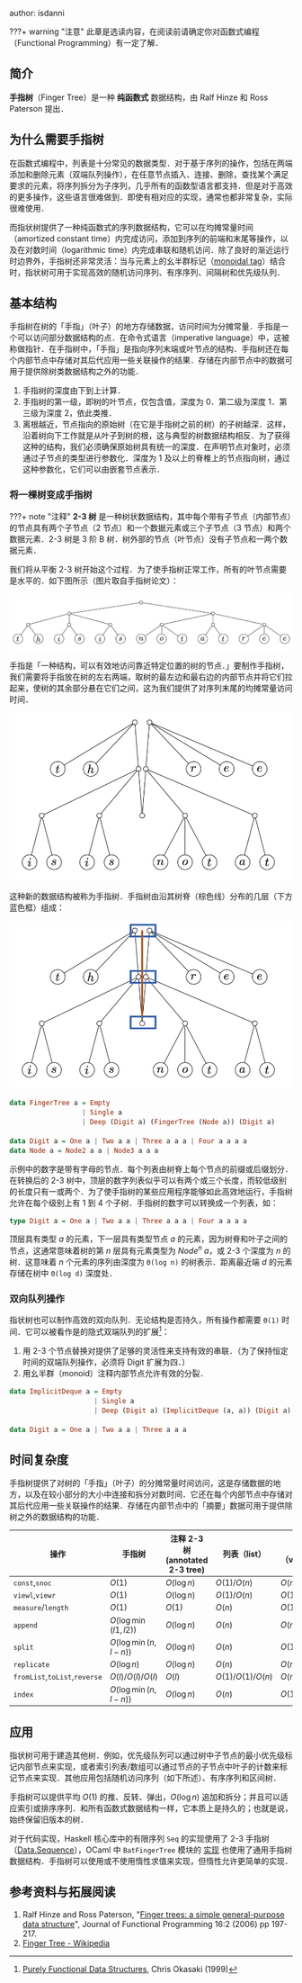 author: isdanni

???+ warning "注意"
    此章是选读内容，在阅读前请确定你对函数式编程（Functional Programming）有一定了解．

## 简介

**手指树**（Finger Tree）是一种 **纯函数式** 数据结构，由 Ralf Hinze 和 Ross Paterson 提出．

## 为什么需要手指树

在函数式编程中，列表是十分常见的数据类型．对于基于序列的操作，包括在两端添加和删除元素（双端队列操作），在任意节点插入、连接、删除，查找某个满足要求的元素，将序列拆分为子序列，几乎所有的函数型语言都支持．但是对于高效的更多操作，这些语言很难做到．即使有相对应的实现，通常也都非常复杂，实际很难使用．

而指状树提供了一种纯函数式的序列数据结构，它可以在均摊常量时间（amortized constant time）内完成访问，添加到序列的前端和末尾等操作，以及在对数时间（logarithmic time）内完成串联和随机访问．除了良好的渐近运行时边界外，手指树还非常灵活：当与元素上的幺半群标记（[monoidal tag](https://en.wikipedia.org/wiki/Monoidal_category)）结合时，指状树可用于实现高效的随机访问序列、有序序列、间隔树和优先级队列．

## 基本结构

手指树在树的「手指」（叶子）的地方存储数据，访问时间为分摊常量．手指是一个可以访问部分数据结构的点．在命令式语言（imperative language）中，这被称做指针．在手指树中，「手指」是指向序列末端或叶节点的结构．手指树还在每个内部节点中存储对其后代应用一些关联操作的结果．存储在内部节点中的数据可用于提供除树类数据结构之外的功能．

1.  手指树的深度由下到上计算．
2.  手指树的第一级，即树的叶节点，仅包含值，深度为 $0$．第二级为深度 $1$．第三级为深度 $2$，依此类推．
3.  离根越近，节点指向的原始树（在它是手指树之前的树）的子树越深．这样，沿着树向下工作就是从叶子到树的根，这与典型的树数据结构相反．为了获得这种的结构，我们必须确保原始树具有统一的深度．在声明节点对象时，必须通过子节点的类型进行参数化．深度为 $1$ 及以上的脊椎上的节点指向树，通过这种参数化，它们可以由嵌套节点表示．

### 将一棵树变成手指树

???+ note "注释"
    **2-3 树** 是一种树状数据结构，其中每个带有子节点（内部节点）的节点具有两个子节点（$2$ 节点）和一个数据元素或三个子节点（$3$ 节点）和两个数据元素．2-3 树是 $3$ 阶 B 树．树外部的节点（叶节点）没有子节点和一两个数据元素．

我们将从平衡 2-3 树开始这个过程．为了使手指树正常工作，所有的叶节点需要是水平的．如下图所示（图片取自手指树论文）：

![](./images/finger-tree-1.png)

手指是「一种结构，可以有效地访问靠近特定位置的树的节点．」要制作手指树，我们需要将手指放在树的左右两端，取树的最左边和最右边的内部节点并将它们拉起来，使树的其余部分悬在它们之间，这为我们提供了对序列末尾的均摊常量访问时间．

![](./images/finger-tree-2.png)

这种新的数据结构被称为手指树．手指树由沿其树脊（棕色线）分布的几层（下方蓝色框）组成：

![](./images/finger-tree-3.png)

```haskell
data FingerTree a = Empty
                  | Single a
                  | Deep (Digit a) (FingerTree (Node a)) (Digit a)

data Digit a = One a | Two a a | Three a a a | Four a a a a
data Node a = Node2 a a | Node3 a a a
```

示例中的数字是带有字母的节点．每个列表由树脊上每个节点的前缀或后缀划分．在转换后的 2-3 树中，顶层的数字列表似乎可以有两个或三个长度，而较低级别的长度只有一或两个．为了使手指树的某些应用程序能够如此高效地运行，手指树允许在每个级别上有 $1$ 到 $4$ 个子树．手指树的数字可以转换成一个列表，如：

```haskell
type Digit a = One a | Two a a | Three a a a | Four a a a a
```

顶层具有类型 $a$ 的元素，下一层具有类型节点 $a$ 的元素，因为树脊和叶子之间的节点，这通常意味着树的第 $n$ 层具有元素类型为 $Node^{n}$ $a$，或 2-3 个深度为 $n$ 的树．这意味着 $n$ 个元素的序列由深度为 `Θ(log n)` 的树表示．距离最近端 $d$ 的元素存储在树中 `Θ(log d)` 深度处．

### 双向队列操作

指状树也可以制作高效的双向队列．无论结构是否持久，所有操作都需要 `Θ(1)` 时间．它可以被看作是的隐式双端队列的扩展[^okasaki1999purely]：

1.  用 2-3 个节点替换对提供了足够的灵活性来支持有效的串联．（为了保持恒定时间的双端队列操作，必须将 Digit 扩展为四．）
2.  用幺半群（monoid）注释内部节点允许有效的分裂．

```haskell
data ImplicitDeque a = Empty
                     | Single a
                     | Deep (Digit a) (ImplicitDeque (a, a)) (Digit a)

data Digit a = One a | Two a a | Three a a a
```

## 时间复杂度

手指树提供了对树的「手指」（叶子）的分摊常量时间访问，这是存储数据的地方，以及在较小部分的大小中连接和拆分对数时间．它还在每个内部节点中存储对其后代应用一些关联操作的结果．存储在内部节点中的「摘要」数据可用于提供除树之外的数据结构的功能．

| 操作                            | 手指树                    | 注释 2-3 树 (annotated 2-3 tree) | 列表（list）             | 向量（vector） |
| ----------------------------- | ---------------------- | ----------------------------- | -------------------- | ---------- |
| `const`,`snoc`                | $O(1)$                 | $O(\log n)$                   | $O(1)$/$O(n)$        | $O(n)$     |
| `viewl`,`viewr`               | $O(1)$                 | $O(\log n)$                   | $O(1)$/$O(n)$        | $O(1)$     |
| `measure`/`length`            | $O(1)$                 | $O(1)$                        | $O(n)$               | $O(1)$     |
| `append`                      | $O(\log \min(l1, l2))$ | $O(\log n)$                   | $O(n)$               | $O(m+n)$   |
| `split`                       | $O(\log \min(n, l-n))$ | $O(\log n)$                   | $O(n)$               | $O(1)$     |
| `replicate`                   | $O(\log n)$            | $O(\log n)$                   | $O(n)$               | $O(n)$     |
| `fromList`,`toList`,`reverse` | $O(l)$/$O(l)$/$O(l)$   | $O(l)$                        | $O(1)$/$O(1)$/$O(n)$ | $O(n)$     |
| `index`                       | $O(\log \min(n, l-n))$ | $O(\log n)$                   | $O(n)$               | $O(1)$     |

## 应用

指状树可用于建造其他树．例如，优先级队列可以通过树中子节点的最小优先级标记内部节点来实现，或者索引列表/数组可以通过节点的子节点中叶子的计数来标记节点来实现．其他应用包括随机访问序列（如下所述）、有序序列和区间树．

手指树可以提供平均 $O(1)$ 的推、反转、弹出，$O(\log n)$ 追加和拆分；并且可以适应索引或排序序列．和所有函数式数据结构一样，它本质上是持久的；也就是说，始终保留旧版本的树．

对于代码实现，Haskell 核心库中的有限序列 `Seq` 的实现使用了 2-3 手指树（[Data.Sequence](https://hackage.haskell.org/package/containers-0.6.5.1/docs/Data-Sequence.html)），OCaml 中 `BatFingerTree` 模块的 [实现](https://ocaml-batteries-team.github.io/batteries-included/hdoc2/BatFingerTree.html) 也使用了通用手指树数据结构．手指树可以使用或不使用惰性求值来实现，但惰性允许更简单的实现．

## 参考资料与拓展阅读

1.  Ralf Hinze and Ross Paterson, "[Finger trees: a simple general-purpose data structure](http://www.staff.city.ac.uk/~ross/papers/FingerTree.html)", Journal of Functional Programming 16:2 (2006) pp 197-217.
2.  [Finger Tree - Wikipedia](https://en.wikipedia.org/wiki/Finger_tree)

[^okasaki1999purely]: [Purely Functional Data Structures](https://www.cambridge.org/us/academic/subjects/computer-science/programming-languages-and-applied-logic/purely-functional-data-structures), Chris Okasaki (1999)
